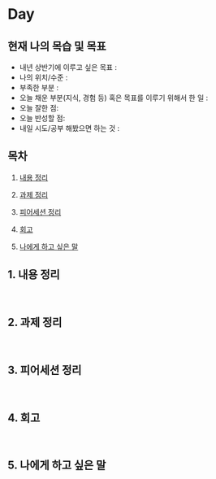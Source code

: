<!--
구조
*
    *
        * <br>
            &nbsp; - &nbsp; <br>
                &nbsp;&nbsp;&nbsp;&nbsp; ‣ &nbsp; <br>
                    &nbsp;&nbsp;&nbsp;&nbsp;&nbsp;&nbsp;&nbsp;&nbsp; * &nbsp; <br>
-->

# Day 

## 현재 나의 목습 및 목표
- 내년 상반기에 이루고 싶은 목표 :
- 나의 위치/수준 :
- 부족한 부분 :
- 오늘 채운 부분(지식, 경험 등) 혹은 목표를 이루기 위해서 한 일 : 
- 오늘 잘한 점:
- 오늘 반성할 점:
- 내일 시도/공부 해봤으면 하는 것 :

## 목차 

1. [내용 정리](#1-내용-정리)

2. [과제 정리](#2-과제-정리)

3. [피어세션 정리](#3-피어세션-정리)

4. [회고](#4-회고)

5. [나에게 하고 싶은 말](#5-나에게-하고-싶은-말)

## 1. 내용 정리


<br>

## 2. 과제 정리


<br>

## 3. 피어세션 정리


<br>

## 4. 회고

<br>

## 5. 나에게 하고 싶은 말

<br>